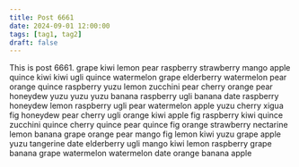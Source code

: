 ```yaml
---
title: Post 6661
date: 2024-09-01 12:00:00
tags: [tag1, tag2]
draft: false
---
```

This is post 6661.
grape
kiwi
lemon
pear
raspberry
strawberry
mango
apple
quince
kiwi
kiwi
ugli
quince
watermelon
grape
elderberry
watermelon
pear
orange
quince
raspberry
yuzu
lemon
zucchini
pear
cherry
orange
pear
honeydew
yuzu
yuzu
yuzu
banana
raspberry
ugli
banana
date
raspberry
honeydew
lemon
raspberry
ugli
pear
watermelon
apple
yuzu
cherry
xigua
fig
honeydew
pear
cherry
ugli
orange
kiwi
apple
fig
raspberry
kiwi
quince
zucchini
quince
cherry
quince
pear
quince
fig
orange
strawberry
nectarine
lemon
banana
grape
orange
pear
mango
fig
lemon
kiwi
yuzu
grape
apple
yuzu
tangerine
date
elderberry
ugli
mango
kiwi
lemon
raspberry
grape
banana
grape
watermelon
watermelon
date
orange
banana
apple
